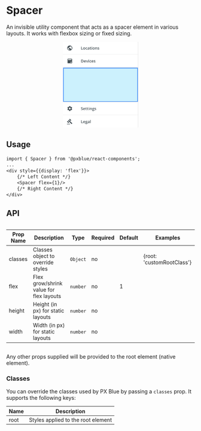 # Spacer

An invisible utility component that acts as a spacer element in various layouts. It works with flexbox sizing or fixed sizing.

<div style="width: 100%; text-align:center">
    <img width="40%" alt="Spacer used in Drawer Body" src="./images/spacer.png"><br/>
</div>

## Usage

```tsx
import { Spacer } from '@pxblue/react-components';
...
<div style={{display: 'flex'}}>
    {/* Left Content */}
    <Spacer flex={1}/>
    {/* Right Content */}
</div>
```

## API

<div style="overflow: auto;">

| Prop Name | Description                             | Type     | Required | Default | Examples                  |
| --------- | --------------------------------------- | -------- | -------- | ------- | ------------------------- |
| classes   | Classes object to override styles       | `Object` | no       |         | {root: 'customRootClass'} |
| flex      | Flex grow/shrink value for flex layouts | `number` | no       | 1       |                           |
| height    | Height (in px) for static layouts       | `number` | no       |         |                           |
| width     | Width (in px) for static layouts        | `number` | no       |         |                           |

</div>

Any other props supplied will be provided to the root element (native element).

### Classes

You can override the classes used by PX Blue by passing a `classes` prop. It supports the following keys:

| Name | Description                        |
| ---- | ---------------------------------- |
| root | Styles applied to the root element |
